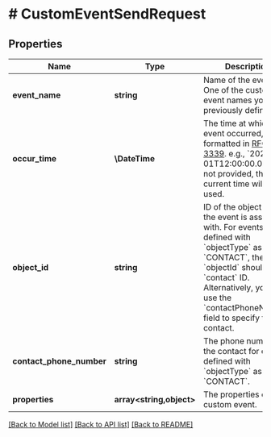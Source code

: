 # # CustomEventSendRequest

## Properties

Name | Type | Description | Notes
------------ | ------------- | ------------- | -------------
**event_name** | **string** | Name of the event. One of the custom event names you previously defined. |
**occur_time** | **\DateTime** | The time at which the event occurred, formatted in [RFC 3339](https://datatracker.ietf.org/doc/html/rfc3339). e.g., &#x60;2022-06-01T12:00:00.000Z&#x60;, if not provided, the current time will be used. | [optional]
**object_id** | **string** | ID of the object that the event is associated with. For events defined with &#x60;objectType&#x60; as &#x60;CONTACT&#x60;, the &#x60;objectId&#x60; should be a &#x60;contact&#x60; ID. Alternatively, you can use the &#x60;contactPhoneNumber&#x60; field to specify the contact. | [optional]
**contact_phone_number** | **string** | The phone number of the contact for events defined with &#x60;objectType&#x60; as &#x60;CONTACT&#x60;. | [optional]
**properties** | **array<string,object>** | The properties of the custom event. | [optional]

[[Back to Model list]](../../README.md#models) [[Back to API list]](../../README.md#endpoints) [[Back to README]](../../README.md)
